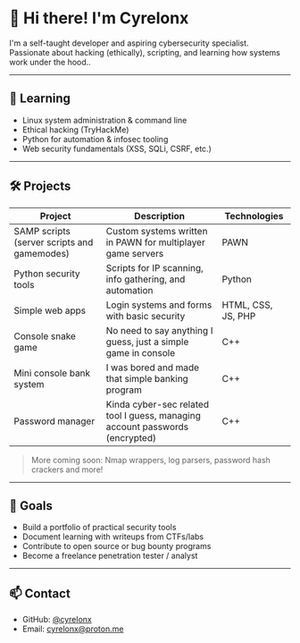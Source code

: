 # 👋 Hi there! I'm Cyrelonx

I'm a self-taught developer and aspiring cybersecurity specialist. Passionate about hacking (ethically), scripting, and learning how systems work under the hood..

---

## 🧠 Learning

- Linux system administration & command line
- Ethical hacking (TryHackMe)
- Python for automation & infosec tooling
- Web security fundamentals (XSS, SQLi, CSRF, etc.)

---

## 🛠️ Projects

| Project | Description | Technologies |
|--------|-------------|--------------|
| SAMP scripts (server scripts and gamemodes) | Custom systems written in PAWN for multiplayer game servers | PAWN |
| Python security tools | Scripts for IP scanning, info gathering, and automation | Python |
| Simple web apps | Login systems and forms with basic security | HTML, CSS, JS, PHP |
| Console snake game | No need to say anything I guess, just a simple game in console | C++ |
| Mini console bank system | I was bored and made that simple banking program | C++ |
| Password manager | Kinda cyber-sec related tool I guess, managing account passwords (encrypted) | C++ |

> More coming soon: Nmap wrappers, log parsers, password hash crackers and more!

---

## 🎯 Goals

- Build a portfolio of practical security tools
- Document learning with writeups from CTFs/labs
- Contribute to open source or bug bounty programs
- Become a freelance penetration tester / analyst

---

## 📫 Contact

- GitHub: [@cyrelonx](https://github.com/cyrelonx)
- Email: cyrelonx@proton.me

